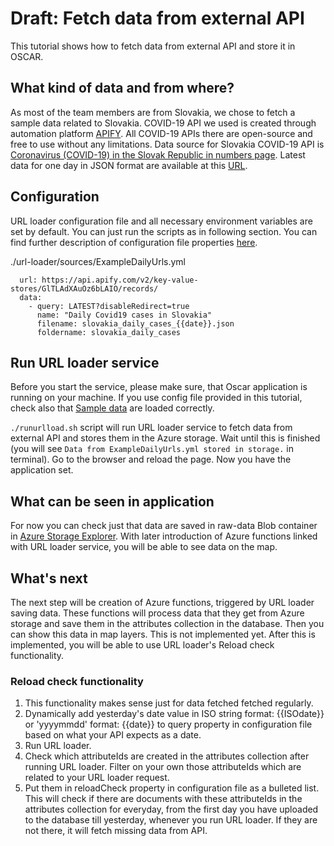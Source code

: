 # Draft: Fetch data from external API

This tutorial shows how to fetch data from external API and store it in OSCAR.

## What kind of data and from where?

As most of the team members are from Slovakia, we chose to fetch a sample data related to Slovakia. COVID-19 API we used is created through automation platform [APIFY](https://apify.com/covid-19). All COVID-19 APIs there are open-source and free to use without any limitations. Data source for Slovakia COVID-19 API is [Coronavirus (COVID-19) in the Slovak Republic in numbers page](https://korona.gov.sk/en/coronavirus-covid-19-in-the-slovak-republic-in-numbers/). Latest data for one day in JSON format are available at this [URL](https://api.apify.com/v2/key-value-stores/GlTLAdXAuOz6bLAIO/records/LATEST?disableRedirect=true).

## Configuration

URL loader configuration file and all necessary environment variables are set by default. You can just run the scripts as in following section. You can find further description of configuration file properties [here](../../data-structures/config-files.md#url-loader-config).

./url-loader/sources/ExampleDailyUrls.yml

```- name: APIFY Covid19 statistics
  url: https://api.apify.com/v2/key-value-stores/GlTLAdXAuOz6bLAIO/records/
  data:
    - query: LATEST?disableRedirect=true
      name: "Daily Covid19 cases in Slovakia"
      filename: slovakia_daily_cases_{{date}}.json
      foldername: slovakia_daily_cases
```

## Run URL loader service

Before you start the service, please make sure, that Oscar application is running on your machine. If you use config file provided in this tutorial, check also that [Sample data](./run-application-with-sample-data.md) are loaded correctly.

`./runurlload.sh` script will run URL loader service to fetch data from external API and stores them in the Azure storage. Wait until this is finished (you will see `Data from ExampleDailyUrls.yml stored in storage.` in terminal). Go to the browser and reload the page. Now you have the application set.

## What can be seen in application

For now you can check just that data are saved in raw-data Blob container in [Azure Storage Explorer](../../development/development.md#setup-microsoft-azure-storage-explorer). With later introduction of Azure functions linked with URL loader service, you will be able to see data on the map.

## What's next

The next step will be creation of Azure functions, triggered by URL loader saving data. These functions will process data that they get from Azure storage and save them in the attributes collection in the database. Then you can show this data in map layers. This is not implemented yet. After this is implemented, you will be able to use URL loader's Reload check functionality.

### Reload check functionality

1. This functionality makes sense just for data fetched fetched regularly.
2. Dynamically add yesterday's date value in ISO string format: {{ISOdate}} or 'yyyymmdd' format: {{date}} to query property in configuration file based on what your API expects as a date.
3. Run URL loader.
4. Check which attributeIds are created in the attributes collection after running URL loader. Filter on your own those attributeIds which are related to your URL loader request.
5. Put them in reloadCheck property in configuration file as a bulleted list. This will check if there are documents with these attributeIds in the attributes collection for everyday, from the first day you have uploaded to the database till yesterday, whenever you run URL loader. If they are not there, it will fetch missing data from API.
